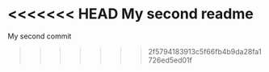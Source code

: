 <<<<<<< HEAD
My second readme
=======
My second commit
>>>>>>> 2f5794183913c5f66fb4b9da28fa1726ed5ed01f
